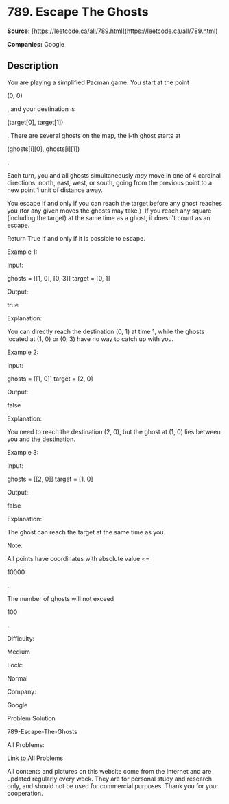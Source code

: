 # 789. Escape The Ghosts

**Source:** [https://leetcode.ca/all/789.html](https://leetcode.ca/all/789.html)

**Companies:** Google

## Description

You are playing a simplified Pacman game. You start at the point

(0, 0)

,
        and your destination is

(target[0], target[1])

. There are several ghosts on the
        map, the i-th ghost starts at

(ghosts[i][0], ghosts[i][1])

.

Each turn, you and all ghosts simultaneously *may* move in one of 4 cardinal directions:
        north, east, west, or south, going from the previous point to a new point 1 unit of distance
        away.

You escape if and only if you can reach the target before any ghost reaches you (for any
        given moves the ghosts may take.)  If you reach any square (including the target) at
        the same time as a ghost, it doesn't count as an escape.

Return True if and only if it is possible to escape.

Example 1:

Input:

ghosts = [[1, 0], [0, 3]]
target = [0, 1]

Output:

true

Explanation:

You can directly reach the destination (0, 1) at time 1, while the ghosts located at (1, 0) or (0, 3) have no way to catch up with you.

Example 2:

Input:

ghosts = [[1, 0]]
target = [2, 0]

Output:

false

Explanation:

You need to reach the destination (2, 0), but the ghost at (1, 0) lies between you and the destination.

Example 3:

Input:

ghosts = [[2, 0]]
target = [1, 0]

Output:

false

Explanation:

The ghost can reach the target at the same time as you.

Note:

All points have coordinates with absolute value <=

10000

.

The number of ghosts will not exceed

100

.

Difficulty:

Medium

Lock:

Normal

Company:

Google

Problem Solution

789-Escape-The-Ghosts

All Problems:

Link to All Problems

All contents and pictures on this website come from the Internet and are updated regularly every week. They are for personal study and research only, and should not be used for commercial purposes. Thank you for your cooperation.

